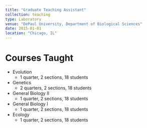 ```yaml
---
title: "Graduate Teaching Assistant"
collection: teaching
type: Laboratory
venue: "DePaul University, Department of Biological Sciences"
date: 2015-01-01
location: "Chicago, IL"
---
```


Courses Taught
======
* Evolution
  * 1 quarter, 2 sections, 18 students
* Genetics
  * 2 quarters, 2 sections, 18 students
* General Biology II
  * 1 quarter, 2 sections, 18 students
* General Biology I
  * 1 quarter, 2 sections, 18 students
* Ecology
  * 1 quarter, 2 sections, 18 students
